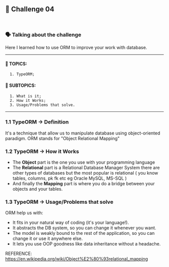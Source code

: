🧩 Challenge 04
<br/>
---

<br/>

### 🗣 Talking about the challenge
Here I learned how to use ORM to improve your work with database.

---

#### 📌 TOPICS:
      1. TypeORM;
      
#### 📌 SUBTOPICS:
      1. What is it;
      2. How it Works;
      3. Usage/Problems that solve.
      
---

### 1.1 TypeORM -> Definition
   It's a technique that allow us to manipulate database using object-oriented
   paradigm. ORM stands for "Object Relational Mapping"

### 1.2 TypeORM -> How it Works
   - The **Object** part is the one you use with your programming language
   - The **Relational** part is a Relational Database
   Manager System there are other types of 
   databases but the most popular is relational ( you know tables, columns, 
   pk fk etc eg Oracle MySQL, MS-SQL )
   - And finally the **Mapping** part is where you do a bridge between your 
   objects and your tables.

### 1.3 TypeORM -> Usage/Problems that solve
   ORM help us with:
   - It fits in your natural way of coding (it's your language!).
   - It abstracts the DB system, so you can change it whenever you want.
   - The model is weakly bound to the rest of the application, so you can change it or use it anywhere else.
   - It lets you use OOP goodness like data inheritance without a headache.


REFERENCE: 
https://en.wikipedia.org/wiki/Object%E2%80%93relational_mapping
